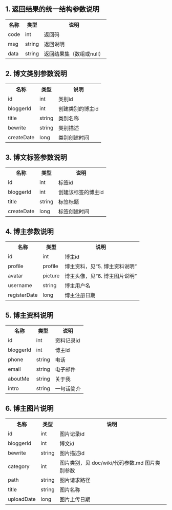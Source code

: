 
## 1. 返回结果的统一结构参数说明
<table>
<tr>
<th>名称</th>
<th>类型</th>
<th>说明</th>
</tr>
<tr>
<td>code</td>
<td>int</td>
<td>返回码</td>
</tr>
<tr>
<td>msg</td>
<td>string</td>
<td>返回说明</td>
</tr>
<tr>
<td>data</td>
<td>string</td>
<td>返回结果集（数组或null）</td>
</tr>
</table>

## 2. 博文类别参数说明
<table>
<tr>
<th>名称</th>
<th>类型</th>
<th>说明</th>
</tr>
<tr>
<td>id</td>
<td>int</td>
<td>类别id</td>
</tr>
<tr>
<td>bloggerId</td>
<td>int</td>
<td>创建类别的博主id</td>
</tr>
<tr>
<td>title</td>
<td>string</td>
<td>类别名称</td>
</tr>
<tr>
<td>bewrite</td>
<td>string</td>
<td>类别描述</td>
</tr>
<tr>
<td>createDate</td>
<td>long</td>
<td>类别创建时间</td>
</tr>
</table>

## 3. 博文标签参数说明
<table>
<tr>
<th>名称</th>
<th>类型</th>
<th>说明</th>
</tr>
<tr>
<td>id</td>
<td>int</td>
<td>标签id</td>
</tr>
<tr>
<td>bloggerId</td>
<td>int</td>
<td>创建该标签的博主id</td>
</tr>
<tr>
<td>title</td>
<td>string</td>
<td>标签标题</td>
</tr>
<tr>
<td>createDate</td>
<td>long</td>
<td>标签创建时间</td>
</tr>
</table>

## 4. 博主参数说明
<table>
<tr>
<th>名称</th>
<th>类型</th>
<th>说明</th>
</tr>
<tr>
<td>id</td>
<td>int</td>
<td>博主id</td>
</tr>
<tr>
<td>profile</td>
<td>profile</td>
<td>博主资料，见“5. 博主资料说明”</td>
</tr>
<tr>
<td>avatar</td>
<td>picture</td>
<td>博主头像，见“6. 博主图片说明”</td>
</tr>
<tr>
<td>username</td>
<td>string</td>
<td>博主用户名</td>
</tr>
<tr>
<td>registerDate</td>
<td>long</td>
<td>博主注册日期</td>
</tr>
</table>

## 5. 博主资料说明
<table>
<tr>
<th>名称</th>
<th>类型</th>
<th>说明</th>
</tr>
<tr>
<td>id</td>
<td>int</td>
<td>资料记录id</td>
</tr>
<tr>
<td>bloggerId</td>
<td>int</td>
<td>博主id</td>
</tr>
<tr>
<td>phone</td>
<td>string</td>
<td>电话</td>
</tr>
<tr>
<td>email</td>
<td>string</td>
<td>电子邮件</td>
</tr>
<tr>
<td>aboutMe</td>
<td>string</td>
<td>关于我</td>
</tr>
<tr>
<td>intro</td>
<td>string</td>
<td>一句话简介</td>
</tr>
</table>

## 6. 博主图片说明
<table>
<tr>
<th>名称</th>
<th>类型</th>
<th>说明</th>
</tr>
<tr>
<td>id</td>
<td>int</td>
<td>图片记录id</td>
</tr>
<tr>
<td>bloggerId</td>
<td>int</td>
<td>博文id</td>
</tr>
<tr>
<td>bewrite</td>
<td>string</td>
<td>图片描述id</td>
</tr>
<tr>
<td>category</td>
<td>int</td>
<td>图片类别，见 doc/wiki/代码参数.md 图片类别参数</td>
</tr>
<tr>
<td>path</td>
<td>string</td>
<td>图片请求路径</td>
</tr>
<tr>
<td>title</td>
<td>string</td>
<td>图片名称</td>
</tr>
<tr>
<td>uploadDate</td>
<td>long</td>
<td>图片上传日期</td>
</tr>
</table>
